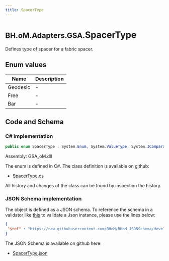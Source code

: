 ```yaml
---
title: SpacerType
---
```


# <small>BH.oM.Adapters.GSA.</small>**SpacerType**

Defines type of spacer for a fabric spacer.

## Enum values

| Name            | Description                                                    |
|-----------------|----------------------------------------------------------------|
| Geodesic |  -  |
| Free |  -  |
| Bar |  -  |


## Code and Schema

### C# implementation

``` C# title="C#"
public enum SpacerType : System.Enum, System.ValueType, System.IComparable, System.ISpanFormattable, System.IFormattable, System.IConvertible
```

Assembly: GSA_oM.dll

The enum is defined in C#. The class definition is available on github:

- [SpacerType.cs](https://github.com/BHoM/GSA_Toolkit/blob/develop/GSA_oM/Enum\SpacerType.cs)

All history and changes of the class can be found by inspection the history.
### JSON Schema implementation

The object is defined as a JSON schema. To reference the schema in a validator like [this](https://www.jsonschemavalidator.net/) to validate a Json instance, please use the lines below:

``` json title="JSON Schema"
{
 "$ref" : "https://raw.githubusercontent.com/BHoM/BHoM_JSONSchema/develop/GSA_oM/SpacerType.json"
}
```

The JSON Schema is available on github here:

- [SpacerType.json](https://github.com/BHoM/BHoM_JSONSchema/blob/develop/GSA_oM/SpacerType.json)
